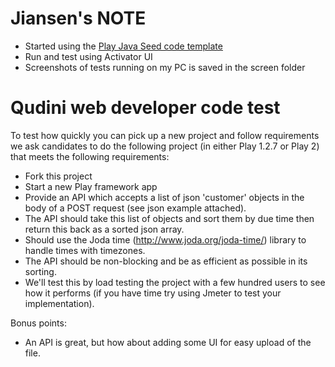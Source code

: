 # Jiansen's NOTE
- Started using the [Play Java Seed code template](http://www.lightbend.com/activator/template/play-java)
- Run and test using Activator UI
- Screenshots of tests running on my PC is saved in the screen folder

# Qudini web developer code test

To test how quickly you can pick up a new project and follow requirements we ask candidates to do the following project (in either Play 1.2.7 or Play 2) that meets the following requirements:

- Fork this project
- Start a new Play framework app
- Provide an API which accepts a list of json 'customer' objects in the body of a POST request (see json example attached).
- The API should take this list of objects and sort them by due time then return this back as a sorted json array.
- Should use the Joda time (http://www.joda.org/joda-time/) library to handle times with timezones.  
- The API should be non-blocking and be as efficient as possible in its sorting.
- We'll test this by load testing the project with a few hundred users to see how it performs (if you have time try using Jmeter to test your implementation).

Bonus points:

- An API is great, but how about adding some UI for easy upload of the file.


